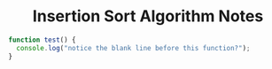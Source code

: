 # <h1 align='center'> Insertion Sort Algorithm Notes

```javascript
function test() {
  console.log("notice the blank line before this function?");
}
```
